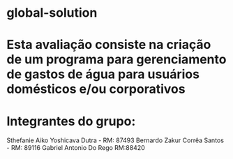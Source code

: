 # global-solution
# Esta avaliação consiste na criação de um programa para gerenciamento de gastos de água para usuários domésticos e/ou corporativos
# Integrantes do grupo:
Sthefanie Aiko Yoshicava Dutra - RM: 87493
Bernardo Zakur Corrêa Santos - RM: 89116
Gabriel Antonio Do Rego RM:88420

